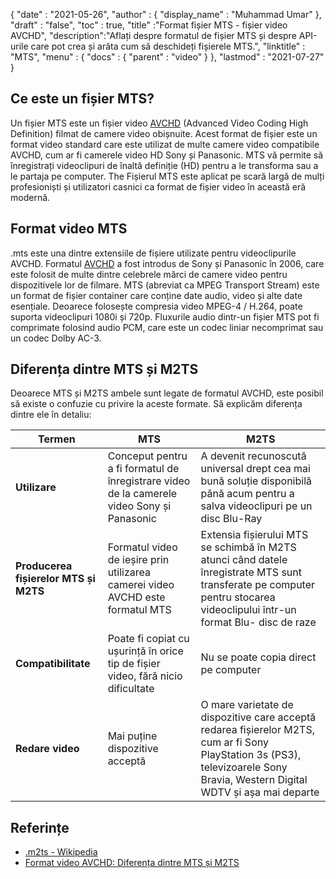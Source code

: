 {
  "date" : "2021-05-26",
  "author" : {
    "display_name" : "Muhammad Umar"
},
  "draft" : "false",
  "toc" : true,
  "title" :"Format fișier MTS - fișier video AVCHD",
  "description":"Aflați despre formatul de fișier MTS și despre API-urile care pot crea și arăta cum să deschideți fișierele MTS.",
  "linktitle" : "MTS",
  "menu" : {
    "docs" : {
      "parent" : "video"
}
},
  "lastmod" : "2021-07-27"
}

## Ce este un fișier MTS?

Un fișier MTS este un fișier video [AVCHD](/ro/video/avchd/) (Advanced Video Coding High Definition) filmat de camere video obișnuite. Acest format de fișier este un format video standard care este utilizat de multe camere video compatibile AVCHD, cum ar fi camerele video HD Sony și Panasonic. MTS vă permite să înregistrați videoclipuri de înaltă definiție (HD) pentru a le transforma sau a le partaja pe computer. The
Fișierul MTS este aplicat pe scară largă de mulți profesioniști și utilizatori casnici ca format de fișier video în această eră modernă.

## Format video MTS

.mts este una dintre extensiile de fișiere utilizate pentru videoclipurile AVCHD. Formatul [AVCHD](/ro/video/avchd/) a fost introdus de Sony și Panasonic în 2006, care este folosit de multe dintre celebrele mărci de camere video pentru dispozitivele lor de filmare. MTS (abreviat ca MPEG Transport Stream) este un format de fișier container care conține date audio, video și alte date esențiale. Deoarece folosește compresia video MPEG-4 / H.264, poate suporta videoclipuri 1080i și 720p. Fluxurile audio dintr-un fișier MTS pot fi comprimate folosind audio PCM, care este un codec liniar necomprimat sau un codec Dolby AC-3.

## Diferența dintre MTS și M2TS

Deoarece MTS și M2TS ambele sunt legate de formatul AVCHD, este posibil să existe o confuzie cu privire la aceste formate. Să explicăm diferența dintre ele în detaliu:

|Termen|MTS|M2TS|
---|---|---|
|**Utilizare**|Conceput pentru a fi formatul de înregistrare video de la camerele video Sony și Panasonic|A devenit recunoscută universal drept cea mai bună soluție disponibilă până acum pentru a salva videoclipuri pe un disc Blu-Ray|
|**Producerea fișierelor MTS și M2TS**|Formatul video de ieșire prin utilizarea camerei video AVCHD este formatul MTS|Extensia fișierului MTS se schimbă în M2TS atunci când datele înregistrate MTS sunt transferate pe computer pentru stocarea videoclipului într-un format Blu- disc de raze|
|**Compatibilitate**| Poate fi copiat cu ușurință în orice tip de fișier video, fără nicio dificultate|Nu se poate copia direct pe computer|
|**Redare video**| Mai puține dispozitive acceptă| O mare varietate de dispozitive care acceptă redarea fișierelor M2TS, cum ar fi Sony PlayStation 3s (PS3), televizoarele Sony Bravia, Western Digital WDTV și așa mai departe |

## Referințe ##

- [.m2ts - Wikipedia](https://en.wikipedia.org/wiki/.m2ts)
- [Format video AVCHD: Diferența dintre MTS și M2TS](https://www.videosolo.com/tutorials/mts-vs-m2ts.html)

